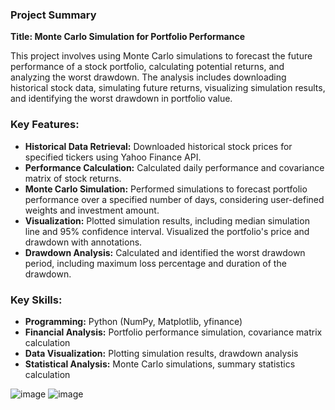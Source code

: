 ### Project Summary

**Title: Monte Carlo Simulation for Portfolio Performance**

This project involves using Monte Carlo simulations to forecast the future performance of a stock portfolio, calculating potential returns, and analyzing the worst drawdown. The analysis includes downloading historical stock data, simulating future returns, visualizing simulation results, and identifying the worst drawdown in portfolio value.

### Key Features:
- **Historical Data Retrieval:** Downloaded historical stock prices for specified tickers using Yahoo Finance API.
- **Performance Calculation:** Calculated daily performance and covariance matrix of stock returns.
- **Monte Carlo Simulation:** Performed simulations to forecast portfolio performance over a specified number of days, considering user-defined weights and investment amount.
- **Visualization:** Plotted simulation results, including median simulation line and 95% confidence interval. Visualized the portfolio's price and drawdown with annotations.
- **Drawdown Analysis:** Calculated and identified the worst drawdown period, including maximum loss percentage and duration of the drawdown.

### Key Skills:
- **Programming:** Python (NumPy, Matplotlib, yfinance)
- **Financial Analysis:** Portfolio performance simulation, covariance matrix calculation
- **Data Visualization:** Plotting simulation results, drawdown analysis
- **Statistical Analysis:** Monte Carlo simulations, summary statistics calculation


![image](https://github.com/user-attachments/assets/8f80437c-2265-4637-9afe-fd4971240a4b)
![image](https://github.com/user-attachments/assets/573674d7-1c55-4c00-a304-777146825289)
